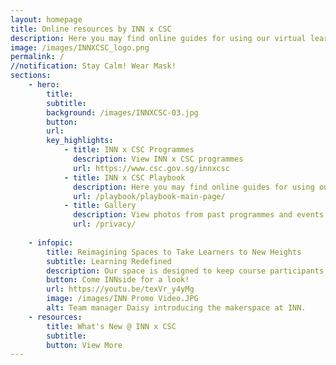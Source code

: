 ```yaml
---
layout: homepage
title: Online resources by INN x CSC
description: Here you may find online guides for using our virtual learning studios, green room, and a playbook of ideas for face-to-face and virtual facilitation. 
image: /images/INNXCSC_logo.png
permalink: /
//notification: Stay Calm! Wear Mask!
sections:
    - hero:
        title: 
        subtitle:   
        background: /images/INNXCSC-03.jpg
        button:
        url:
        key_highlights:
            - title: INN x CSC Programmes
              description: View INN x CSC programmes
              url: https://www.csc.gov.sg/innxcsc
            - title: INN x CSC Playbook
              description: Here you may find online guides for using our virtual learning studios, green room, and a playbook of ideas for face-to-face and virtual facilitation.
              url: /playbook/playbook-main-page/
            - title: Gallery
              description: View photos from past programmes and events
              url: /privacy/
              
    - infopic:
        title: Reimagining Spaces to Take Learners to New Heights
        subtitle: Learning Redefined
        description: Our space is designed to keep course participants actively engaged throughout a programme. We have a makerspace for experimenting with ideas and creating prototypes, self-help snack vending machines to encourage conversations, fully customizable rooms with modular furniture and walls, and reflection pods for individual and pair work. 
        button: Come INNside for a look!
        url: https://youtu.be/texVr_y4yMg
        image: /images/INN Promo Video.JPG
        alt: Team manager Daisy introducing the makerspace at INN. 
    - resources:
        title: What's New @ INN x CSC
        subtitle: 
        button: View More
---
```


